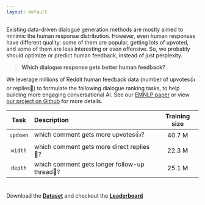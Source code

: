 ```yaml
---
layout: default
---
```


Existing data-driven dialogue generation methods are mostly aimed to minimic the human response distribution. However, even human responses have different quality: some of them are popular, getting lots of upvoted, and some of them are less interesting or even offensive. So, we probably should optimize or predict human feedback, instead of just perplexity.

> **Which dialogue response gets better human feedback?**

We leverage millions of Reddit human feedback data (number of upvotes👍 or replies💬) to formulate the following dialogue ranking tasks, to help building more engaging conversational AI. See our [EMNLP paper](https://arxiv.org/abs/2009.06978) or view [our project on Github](https://github.com/golsun/DialogRPT) for more details.


|   Task  | Description  | Training size |
| :------:| :---------------------------------- | :---:|
| `updown`| which comment gets more upvotes👍?   | 40.7 M
| `width` | which comment gets more direct replies💬?   | 22.3 M |
| `depth` | which comment gets longer follow-up thread💬? | 25.1 M |

# 
Download the [**Dataset**](./data.md) and checkout the [**Leaderboard**](./leaderboard.md)